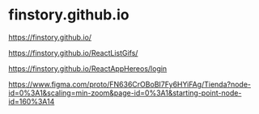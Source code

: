 # finstory.github.io

https://finstory.github.io/

https://finstory.github.io/ReactListGifs/

https://finstory.github.io/ReactAppHereos/login

https://www.figma.com/proto/FN636CrOBoBI7Fy6HYiFAg/Tienda?node-id=0%3A1&scaling=min-zoom&page-id=0%3A1&starting-point-node-id=160%3A14
